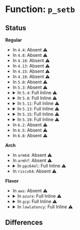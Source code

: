 # Function: <code>p_setb</code>

## Status
<b>Regular</b>
<ul>
<li>
In <code>4.4</code>: Absent ⚠️
</li>
<li>
In <code>4.8</code>: Absent ⚠️
</li>
<li>
In <code>4.10</code>: Absent ⚠️
</li>
<li>
In <code>4.13</code>: Absent ⚠️
</li>
<li>
In <code>4.15</code>: Absent ⚠️
</li>
<li>
In <code>4.18</code>: Absent ⚠️
</li>
<li>
In <code>5.0</code>: Absent ⚠️
</li>
<li>
In <code>5.3</code>: Absent ⚠️
</li>
<li>
<details>
<summary>In <code>5.4</code>: Full Inline ⚠️</summary>

**Collision:** Unique Static

**Inline:** Full

**Transformation:** False

**Instances:**

```
In drivers/vfio/pci/vfio_pci_config.c (ffffffff817db34e)
Location: drivers/vfio/pci/vfio_pci_config.c:378
Inline: True
Inline callers:
  - drivers/vfio/pci/vfio_pci_config.c:vfio_cap_len
  - drivers/vfio/pci/vfio_pci_config.c:vfio_cap_len
  - drivers/vfio/pci/vfio_pci_config.c:vfio_pci_init_perm_bits
  - drivers/vfio/pci/vfio_pci_config.c:vfio_pci_init_perm_bits
  - drivers/vfio/pci/vfio_pci_config.c:vfio_pci_init_perm_bits
  - drivers/vfio/pci/vfio_pci_config.c:vfio_pci_init_perm_bits
  - drivers/vfio/pci/vfio_pci_config.c:vfio_pci_init_perm_bits
  - drivers/vfio/pci/vfio_pci_config.c:vfio_pci_init_perm_bits
  - drivers/vfio/pci/vfio_pci_config.c:vfio_pci_init_perm_bits
  - drivers/vfio/pci/vfio_pci_config.c:vfio_pci_init_perm_bits
  - drivers/vfio/pci/vfio_pci_config.c:vfio_pci_init_perm_bits
  - drivers/vfio/pci/vfio_pci_config.c:vfio_pci_init_perm_bits
  - drivers/vfio/pci/vfio_pci_config.c:vfio_pci_init_perm_bits
  - drivers/vfio/pci/vfio_pci_config.c:vfio_pci_init_perm_bits
  - drivers/vfio/pci/vfio_pci_config.c:vfio_pci_init_perm_bits
```
</details>
</li>
<li>
<details>
<summary>In <code>5.8</code>: Full Inline ⚠️</summary>

**Collision:** Unique Static

**Inline:** Full

**Transformation:** False

**Instances:**

```
In drivers/vfio/pci/vfio_pci_config.c (ffffffff818a928e)
Location: drivers/vfio/pci/vfio_pci_config.c:378
Inline: True
Inline callers:
  - drivers/vfio/pci/vfio_pci_config.c:vfio_msi_cap_len
  - drivers/vfio/pci/vfio_pci_config.c:vfio_msi_cap_len
  - drivers/vfio/pci/vfio_pci_config.c:vfio_pci_init_perm_bits
  - drivers/vfio/pci/vfio_pci_config.c:vfio_pci_init_perm_bits
  - drivers/vfio/pci/vfio_pci_config.c:vfio_pci_init_perm_bits
  - drivers/vfio/pci/vfio_pci_config.c:vfio_pci_init_perm_bits
  - drivers/vfio/pci/vfio_pci_config.c:vfio_pci_init_perm_bits
  - drivers/vfio/pci/vfio_pci_config.c:vfio_pci_init_perm_bits
  - drivers/vfio/pci/vfio_pci_config.c:vfio_pci_init_perm_bits
```
</details>
</li>
<li>
<details>
<summary>In <code>5.11</code>: Full Inline ⚠️</summary>

**Collision:** Unique Static

**Inline:** Full

**Transformation:** False

**Instances:**

```
In drivers/vfio/pci/vfio_pci_config.c (ffffffff818b81be)
Location: drivers/vfio/pci/vfio_pci_config.c:378
Inline: True
Inline callers:
  - drivers/vfio/pci/vfio_pci_config.c:vfio_msi_cap_len
  - drivers/vfio/pci/vfio_pci_config.c:vfio_msi_cap_len
  - drivers/vfio/pci/vfio_pci_config.c:vfio_pci_init_perm_bits
  - drivers/vfio/pci/vfio_pci_config.c:vfio_pci_init_perm_bits
  - drivers/vfio/pci/vfio_pci_config.c:vfio_pci_init_perm_bits
  - drivers/vfio/pci/vfio_pci_config.c:vfio_pci_init_perm_bits
  - drivers/vfio/pci/vfio_pci_config.c:vfio_pci_init_perm_bits
  - drivers/vfio/pci/vfio_pci_config.c:vfio_pci_init_perm_bits
  - drivers/vfio/pci/vfio_pci_config.c:vfio_pci_init_perm_bits
```
</details>
</li>
<li>
<details>
<summary>In <code>5.13</code>: Full Inline ⚠️</summary>

**Collision:** Unique Static

**Inline:** Full

**Transformation:** False

**Instances:**

```
In drivers/vfio/pci/vfio_pci_config.c (ffffffff8189b595)
Location: drivers/vfio/pci/vfio_pci_config.c:378
Inline: True
Inline callers:
  - drivers/vfio/pci/vfio_pci_config.c:vfio_msi_cap_len
  - drivers/vfio/pci/vfio_pci_config.c:vfio_msi_cap_len
  - drivers/vfio/pci/vfio_pci_config.c:vfio_pci_init_perm_bits
  - drivers/vfio/pci/vfio_pci_config.c:vfio_pci_init_perm_bits
  - drivers/vfio/pci/vfio_pci_config.c:vfio_pci_init_perm_bits
  - drivers/vfio/pci/vfio_pci_config.c:vfio_pci_init_perm_bits
  - drivers/vfio/pci/vfio_pci_config.c:vfio_pci_init_perm_bits
  - drivers/vfio/pci/vfio_pci_config.c:vfio_pci_init_perm_bits
  - drivers/vfio/pci/vfio_pci_config.c:vfio_pci_init_perm_bits
  - drivers/vfio/pci/vfio_pci_config.c:vfio_pci_init_perm_bits
  - drivers/vfio/pci/vfio_pci_config.c:vfio_pci_init_perm_bits
  - drivers/vfio/pci/vfio_pci_config.c:vfio_pci_init_perm_bits
  - drivers/vfio/pci/vfio_pci_config.c:vfio_pci_init_perm_bits
  - drivers/vfio/pci/vfio_pci_config.c:vfio_pci_init_perm_bits
  - drivers/vfio/pci/vfio_pci_config.c:vfio_pci_init_perm_bits
```
</details>
</li>
<li>
<details>
<summary>In <code>5.15</code>: Full Inline ⚠️</summary>

**Collision:** Unique Static

**Inline:** Full

**Transformation:** False

**Instances:**

```
In drivers/vfio/pci/vfio_pci_config.c (ffffffff8192f695)
Location: drivers/vfio/pci/vfio_pci_config.c:378
Inline: True
Inline callers:
  - drivers/vfio/pci/vfio_pci_config.c:vfio_msi_cap_len
  - drivers/vfio/pci/vfio_pci_config.c:vfio_msi_cap_len
  - drivers/vfio/pci/vfio_pci_config.c:vfio_pci_init_perm_bits
  - drivers/vfio/pci/vfio_pci_config.c:vfio_pci_init_perm_bits
  - drivers/vfio/pci/vfio_pci_config.c:vfio_pci_init_perm_bits
  - drivers/vfio/pci/vfio_pci_config.c:vfio_pci_init_perm_bits
  - drivers/vfio/pci/vfio_pci_config.c:vfio_pci_init_perm_bits
  - drivers/vfio/pci/vfio_pci_config.c:vfio_pci_init_perm_bits
  - drivers/vfio/pci/vfio_pci_config.c:vfio_pci_init_perm_bits
  - drivers/vfio/pci/vfio_pci_config.c:vfio_pci_init_perm_bits
  - drivers/vfio/pci/vfio_pci_config.c:vfio_pci_init_perm_bits
  - drivers/vfio/pci/vfio_pci_config.c:vfio_pci_init_perm_bits
  - drivers/vfio/pci/vfio_pci_config.c:vfio_pci_init_perm_bits
  - drivers/vfio/pci/vfio_pci_config.c:vfio_pci_init_perm_bits
  - drivers/vfio/pci/vfio_pci_config.c:vfio_pci_init_perm_bits
```
</details>
</li>
<li>
<details>
<summary>In <code>5.19</code>: Full Inline ⚠️</summary>

**Collision:** Unique Static

**Inline:** Full

**Transformation:** False

**Instances:**

```
In drivers/vfio/pci/vfio_pci_config.c (ffffffff81a8604a)
Location: drivers/vfio/pci/vfio_pci_config.c:378
Inline: True
Inline callers:
  - drivers/vfio/pci/vfio_pci_config.c:vfio_msi_cap_len
  - drivers/vfio/pci/vfio_pci_config.c:vfio_msi_cap_len
  - drivers/vfio/pci/vfio_pci_config.c:vfio_pci_init_perm_bits
  - drivers/vfio/pci/vfio_pci_config.c:vfio_pci_init_perm_bits
  - drivers/vfio/pci/vfio_pci_config.c:vfio_pci_init_perm_bits
  - drivers/vfio/pci/vfio_pci_config.c:vfio_pci_init_perm_bits
  - drivers/vfio/pci/vfio_pci_config.c:vfio_pci_init_perm_bits
  - drivers/vfio/pci/vfio_pci_config.c:vfio_pci_init_perm_bits
  - drivers/vfio/pci/vfio_pci_config.c:vfio_pci_init_perm_bits
  - drivers/vfio/pci/vfio_pci_config.c:vfio_pci_init_perm_bits
  - drivers/vfio/pci/vfio_pci_config.c:vfio_pci_init_perm_bits
  - drivers/vfio/pci/vfio_pci_config.c:vfio_pci_init_perm_bits
  - drivers/vfio/pci/vfio_pci_config.c:vfio_pci_init_perm_bits
  - drivers/vfio/pci/vfio_pci_config.c:vfio_pci_init_perm_bits
  - drivers/vfio/pci/vfio_pci_config.c:vfio_pci_init_perm_bits
```
</details>
</li>
<li>
In <code>6.2</code>: Absent ⚠️
</li>
<li>
In <code>6.5</code>: Absent ⚠️
</li>
<li>
In <code>6.8</code>: Absent ⚠️
</li>
</ul>
<b>Arch</b>
<ul>
<li>
In <code>arm64</code>: Absent ⚠️
</li>
<li>
In <code>armhf</code>: Absent ⚠️
</li>
<li>
<details>
<summary>In <code>ppc64el</code>: Full Inline ⚠️</summary>

**Collision:** Unique Static

**Inline:** Full

**Transformation:** False

**Instances:**

```
In drivers/vfio/pci/vfio_pci_config.c (c000000000abc644)
Location: drivers/vfio/pci/vfio_pci_config.c:378
Inline: True
Inline callers:
  - drivers/vfio/pci/vfio_pci_config.c:vfio_cap_len
  - drivers/vfio/pci/vfio_pci_config.c:vfio_cap_len
  - drivers/vfio/pci/vfio_pci_config.c:vfio_pci_init_perm_bits
  - drivers/vfio/pci/vfio_pci_config.c:vfio_pci_init_perm_bits
  - drivers/vfio/pci/vfio_pci_config.c:vfio_pci_init_perm_bits
  - drivers/vfio/pci/vfio_pci_config.c:vfio_pci_init_perm_bits
  - drivers/vfio/pci/vfio_pci_config.c:vfio_pci_init_perm_bits
  - drivers/vfio/pci/vfio_pci_config.c:vfio_pci_init_perm_bits
  - drivers/vfio/pci/vfio_pci_config.c:vfio_pci_init_perm_bits
  - drivers/vfio/pci/vfio_pci_config.c:vfio_pci_init_perm_bits
  - drivers/vfio/pci/vfio_pci_config.c:vfio_pci_init_perm_bits
  - drivers/vfio/pci/vfio_pci_config.c:vfio_pci_init_perm_bits
  - drivers/vfio/pci/vfio_pci_config.c:vfio_pci_init_perm_bits
  - drivers/vfio/pci/vfio_pci_config.c:vfio_pci_init_perm_bits
  - drivers/vfio/pci/vfio_pci_config.c:vfio_pci_init_perm_bits
```
</details>
</li>
<li>
In <code>riscv64</code>: Absent ⚠️
</li>
</ul>
<b>Flavor</b>
<ul>
<li>
In <code>aws</code>: Absent ⚠️
</li>
<li>
<details>
<summary>In <code>azure</code>: Full Inline ⚠️</summary>

**Collision:** Unique Static

**Inline:** Full

**Transformation:** False

**Instances:**

```
In drivers/vfio/pci/vfio_pci_config.c (ffffffff817853fe)
Location: drivers/vfio/pci/vfio_pci_config.c:378
Inline: True
Inline callers:
  - drivers/vfio/pci/vfio_pci_config.c:vfio_cap_len
  - drivers/vfio/pci/vfio_pci_config.c:vfio_cap_len
  - drivers/vfio/pci/vfio_pci_config.c:vfio_pci_init_perm_bits
  - drivers/vfio/pci/vfio_pci_config.c:vfio_pci_init_perm_bits
  - drivers/vfio/pci/vfio_pci_config.c:vfio_pci_init_perm_bits
  - drivers/vfio/pci/vfio_pci_config.c:vfio_pci_init_perm_bits
  - drivers/vfio/pci/vfio_pci_config.c:vfio_pci_init_perm_bits
  - drivers/vfio/pci/vfio_pci_config.c:vfio_pci_init_perm_bits
  - drivers/vfio/pci/vfio_pci_config.c:vfio_pci_init_perm_bits
  - drivers/vfio/pci/vfio_pci_config.c:vfio_pci_init_perm_bits
  - drivers/vfio/pci/vfio_pci_config.c:vfio_pci_init_perm_bits
  - drivers/vfio/pci/vfio_pci_config.c:vfio_pci_init_perm_bits
  - drivers/vfio/pci/vfio_pci_config.c:vfio_pci_init_perm_bits
  - drivers/vfio/pci/vfio_pci_config.c:vfio_pci_init_perm_bits
  - drivers/vfio/pci/vfio_pci_config.c:vfio_pci_init_perm_bits
```
</details>
</li>
<li>
<details>
<summary>In <code>gcp</code>: Full Inline ⚠️</summary>

**Collision:** Unique Static

**Inline:** Full

**Transformation:** False

**Instances:**

```
In drivers/vfio/pci/vfio_pci_config.c (ffffffff817d01ce)
Location: drivers/vfio/pci/vfio_pci_config.c:378
Inline: True
Inline callers:
  - drivers/vfio/pci/vfio_pci_config.c:vfio_cap_len
  - drivers/vfio/pci/vfio_pci_config.c:vfio_cap_len
  - drivers/vfio/pci/vfio_pci_config.c:vfio_pci_init_perm_bits
  - drivers/vfio/pci/vfio_pci_config.c:vfio_pci_init_perm_bits
  - drivers/vfio/pci/vfio_pci_config.c:vfio_pci_init_perm_bits
  - drivers/vfio/pci/vfio_pci_config.c:vfio_pci_init_perm_bits
  - drivers/vfio/pci/vfio_pci_config.c:vfio_pci_init_perm_bits
  - drivers/vfio/pci/vfio_pci_config.c:vfio_pci_init_perm_bits
  - drivers/vfio/pci/vfio_pci_config.c:vfio_pci_init_perm_bits
  - drivers/vfio/pci/vfio_pci_config.c:vfio_pci_init_perm_bits
  - drivers/vfio/pci/vfio_pci_config.c:vfio_pci_init_perm_bits
  - drivers/vfio/pci/vfio_pci_config.c:vfio_pci_init_perm_bits
  - drivers/vfio/pci/vfio_pci_config.c:vfio_pci_init_perm_bits
  - drivers/vfio/pci/vfio_pci_config.c:vfio_pci_init_perm_bits
  - drivers/vfio/pci/vfio_pci_config.c:vfio_pci_init_perm_bits
```
</details>
</li>
<li>
<details>
<summary>In <code>lowlatency</code>: Full Inline ⚠️</summary>

**Collision:** Unique Static

**Inline:** Full

**Transformation:** False

**Instances:**

```
In drivers/vfio/pci/vfio_pci_config.c (ffffffff817ea46e)
Location: drivers/vfio/pci/vfio_pci_config.c:378
Inline: True
Inline callers:
  - drivers/vfio/pci/vfio_pci_config.c:vfio_cap_len
  - drivers/vfio/pci/vfio_pci_config.c:vfio_cap_len
  - drivers/vfio/pci/vfio_pci_config.c:vfio_pci_init_perm_bits
  - drivers/vfio/pci/vfio_pci_config.c:vfio_pci_init_perm_bits
  - drivers/vfio/pci/vfio_pci_config.c:vfio_pci_init_perm_bits
  - drivers/vfio/pci/vfio_pci_config.c:vfio_pci_init_perm_bits
  - drivers/vfio/pci/vfio_pci_config.c:vfio_pci_init_perm_bits
  - drivers/vfio/pci/vfio_pci_config.c:vfio_pci_init_perm_bits
  - drivers/vfio/pci/vfio_pci_config.c:vfio_pci_init_perm_bits
  - drivers/vfio/pci/vfio_pci_config.c:vfio_pci_init_perm_bits
  - drivers/vfio/pci/vfio_pci_config.c:vfio_pci_init_perm_bits
  - drivers/vfio/pci/vfio_pci_config.c:vfio_pci_init_perm_bits
  - drivers/vfio/pci/vfio_pci_config.c:vfio_pci_init_perm_bits
  - drivers/vfio/pci/vfio_pci_config.c:vfio_pci_init_perm_bits
  - drivers/vfio/pci/vfio_pci_config.c:vfio_pci_init_perm_bits
```
</details>
</li>
</ul>

## Differences
